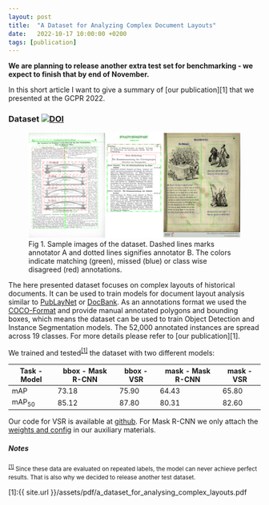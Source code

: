 ```yaml
---
layout: post
title:  "A Dataset for Analyzing Complex Document Layouts"
date:   2022-10-17 10:00:00 +0200
tags: [publication]
---
```


**We are planning to release another extra test set for benchmarking - we expect to finish that by end of November.**

In this short article I want to give a summary of [our publication][1] that we presented at the GCPR 2022.

### Dataset [![DOI](https://zenodo.org/badge/DOI/10.5281/zenodo.6885144.svg)](https://doi.org/10.5281/zenodo.6885144)

<figure>
<img src="/assets/img/img-gcpr-2022/montage.png" alt="Sample 1 image of the TexBiG Dataset">
<figcaption>Fig 1. Sample images of the dataset. Dashed lines marks annotator A and dotted lines signifies annotator B. 
The colors indicate matching (green), missed (blue) or class wise disagreed (red) annotations.</figcaption>
</figure>

The here presented dataset focuses on complex layouts of historical documents. It can be used to train models for
document layout analysis similar to [PubLayNet](https://github.com/ibm-aur-nlp/PubLayNet) or 
[DocBank](https://github.com/doc-analysis/DocBank). As an annotations format we used the 
[COCO-Format](https://cocodataset.org/#format-data) and provide manual annotated polygons and bounding boxes, 
which means the dataset can be used to train Object Detection and Instance Segmentation models. The 52,000 annotated
instances are spread across 19 classes. For more details please refer to [our publication][1].

We trained and tested<sup id="benchmark">[[1]](#benchmark-ref)</sup> the dataset with two different models:

| Task - Model     | bbox - Mask R-CNN | bbox - VSR | mask - Mask R-CNN | mask - VSR |
|------------------|-------------------|------------|-------------------|------------|
| mAP              | 73.18             | 75.90      | 64.43             | 65.80      |
| mAP<sub>50</sub> | 85.12             | 87.80      | 80.31             | 82.60      |

Our code for VSR is available at [github](https://github.com/Madave94/VSR-TexBiG-Dataset). For Mask R-CNN we only
attach the [weights and config](https://doi.org/10.5281/zenodo.6885033) in our auxiliary materials.

##### Notes

<small id="benchmark-ref"><sup>[[1]](#benchmark)</sup> Since these data are evaluated on repeated labels, the model can never achieve perfect results.
That is also why we decided to release another test dataset.</small>


[1]:{{ site.url }}/assets/pdf/a_dataset_for_analysing_complex_layouts.pdf